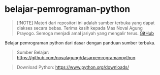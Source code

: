 # belajar-pemrograman-python
>
> [!NOTE]
> Materi dari repositori ini adalah sumber terbuka yang dapat diakses secara bebas.
> Terima kasih kepada Mas Noval Agung Prayogo. Semoga menjadi amal jariyah yang mengalir terus.
> [GitHub](https://github.com/novalagung)
>
Belajar pemrograman python dari dasar dengan panduan sumber terbuka.

> Sumber Belajar: https://github.com/novalagung/dasarpemrogramanpython

> Download Python: https://www.python.org/downloads/